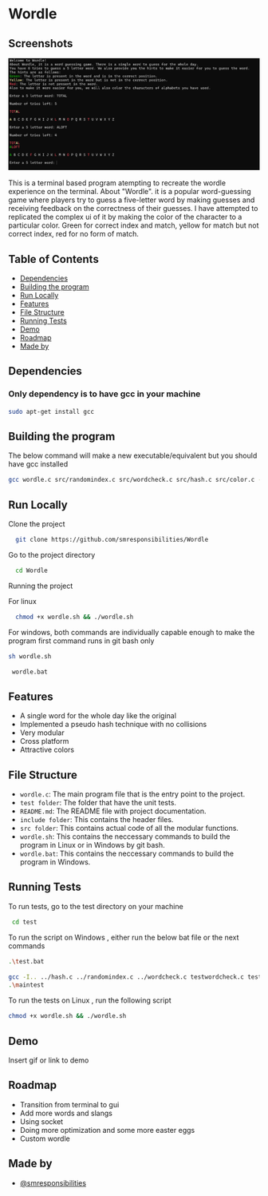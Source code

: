# Wordle

## Screenshots

![App Screenshot](image.png)

This is a terminal based program atempting to recreate the wordle experience on the terminal.
About "Wordle". it is a popular word-guessing game where players try to guess a five-letter word by making guesses and receiving feedback on the correctness of their guesses.
I have attempted to replicated the complex ui of it by making the color of the character to a particular color.
Green for correct index and match, yellow for match but not correct index, red for no form of match.

## Table of Contents

- [Dependencies](#dependencies)
- [Building the program](#building-the-program)
- [Run Locally](#run-locally)
- [Features](#features)
- [File Structure](#file-structure)
- [Running Tests](#running-tests)
- [Demo](#demo)
- [Roadmap](#roadmap)
- [Made by](#by)

## Dependencies

### Only dependency is to have gcc in your machine

```bash {"id":"01J73WWF5YJ8C5DGMB9QTGP2QC"}
sudo apt-get install gcc
```

## Building the program

The below command will make a new executable/equivalent but you should have gcc installed

```bash {"id":"01J6WZ5475C5VKJF1Y4H4HQVXC"}
gcc wordle.c src/randomindex.c src/wordcheck.c src/hash.c src/color.c -Iinclude -o wordle -lm
```

## Run Locally

Clone the project

```bash {"id":"01J6WZ5476B3T2H75SW9AQ2Z83"}
  git clone https://github.com/smresponsibilities/Wordle
```

Go to the project directory

```bash {"id":"01J6WZ5476B3T2H75SWBA0ZHDY"}
  cd Wordle
```

Running the project

For linux

```bash {"id":"01J6WZ5476B3T2H75SWH9QRR4R"}
  chmod +x wordle.sh && ./wordle.sh
```

For windows, both commands are individually capable enough to make the program first command runs in git bash only

```bash {"id":"01J727AW1WJVX36T5N5GFD2B1V"}
sh wordle.sh
```

```bash {"id":"01J71YET5SHQ310X2ZJ5YMQYH0"}
 wordle.bat
```

## Features

- A single word for the whole day like the original
- Implemented a pseudo hash technique with no collisions
- Very modular
- Cross platform
- Attractive colors

## File Structure

- `wordle.c`: The main program file that is the entry point to the project.
- `test folder`: The folder that have the unit tests.
- `README.md`: The README file with project documentation.
- `include folder`: This contains the header files.
- `src folder`: This contains actual code of all the modular functions.
- `wordle.sh`: This contains the neccessary commands to build the program in Linux or in Windows by git bash.
- `wordle.bat`: This contains the neccessary commands to build the program in Windows.

## Running Tests

To run tests, go to the test directory on your machine

```bash {"id":"01J71Z0343QPEB3AYS0HMT7J3G"}
 cd test
```

To run the script on Windows , either run the below bat file or the next commands

```bash {"id":"01J6WZ5476B3T2H75SWKG4J3EM"}
.\test.bat 
```

```bash {"id":"01J6WZA2VB89ZTG611BNCZF8FD"}
gcc -I.. ../hash.c ../randomindex.c ../wordcheck.c testwordcheck.c testhash.c testrandom.c maintest.c -o maintest
.\maintest
```

To run the tests on Linux , run the following script

```bash {"id":"01J6WZC1VX396Z6Z4HH9SMTZEZ"}
chmod +x wordle.sh && ./wordle.sh
```

## Demo

Insert gif or link to demo

## Roadmap

- Transition from terminal to gui
- Add more words and slangs
- Using socket
- Doing more optimization and some more easter eggs
- Custom wordle

## Made by

- [@smresponsibilities](https://www.github.com/smresponsibilities)